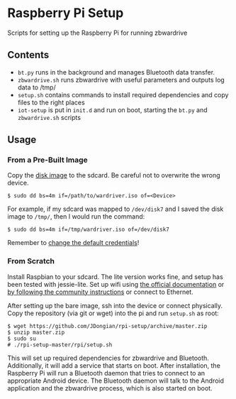 # Raspberry Pi Setup

Scripts for setting up the Raspberry Pi for running zbwardrive

## Contents

* `bt.py` runs in the background and manages Bluetooth data transfer.
* `zbwardrive.sh` runs zbwardrive with useful parameters and outputs log data to /tmp/
* `setup.sh` contains commands to install required dependencies and copy files to the right places
* `iot-setup` is put in `init.d` and run on boot, starting the `bt.py` and `zbwardrive.sh` scripts

## Usage

### From a Pre-Built Image

Copy the [disk image](https://iotmap.io/diskimage) to the sdcard. Be careful
not to overwrite the wrong device.

```{r, engine='bash'}
$ sudo dd bs=4m if=/path/to/wardriver.iso of=<Device>
```

For example, if my sdcard was mapped to `/dev/disk7` and I saved the disk
image to `/tmp/`, then I would run the command:

```{r, engine='bash'}
$ sudo dd bs=4m if=/tmp/wardriver.iso of=/dev/disk7
```

Remember to [change the default credentials](https://www.raspberrypi.org/documentation/linux/usage/users.md)!

### From Scratch
Install Raspbian to your sdcard. The lite version works fine, and setup
has been tested with jessie-lite. Set up wifi using
[the official documentation](https://www.raspberrypi.org/documentation/configuration/wireless/wireless-cli.md)
or [by following the community instructions](http://raspberrypi.stackexchange.com/a/37921/51668) or connect to Ethernet.

After setting up the bare image, ssh into the device or connect physically.
Copy the repository (via git or wget) into the pi
and run `setup.sh` as root:

```{r, engine='bash'}
$ wget https://github.com/JDongian/rpi-setup/archive/master.zip
$ unzip master.zip
$ sudo su
# ./rpi-setup-master/rpi/setup.sh
```

This will set up required dependencies for zbwardrive and Bluetooth.
Additionally, it will add a service that starts on boot. After installation,
the Raspberry Pi will run a Bluetooth daemon that tries to connect to an
appropriate Android device. The Bluetooth daemon will talk to the Android
application and the zbwardrive process, which is also started on boot.
